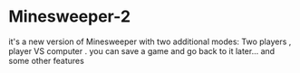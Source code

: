 # Minesweeper-2
it's a new version of Minesweeper with two additional modes: Two players , player VS computer . you can save a game and go back to it later... and some other features
